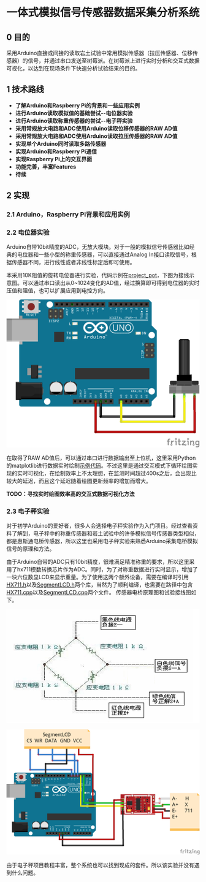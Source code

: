 # 一体式模拟信号传感器数据采集分析系统

## 0 目的
采用Arduino直接或间接的读取岩土试验中常用模拟传感器（拉压传感器、位移传感器）的信号，并通过串口发送至树莓派。在树莓派上进行实时分析和交互式数据可视化，以达到在现场条件下快速分析试验结果的目的。

## 1 技术路线
- **了解Arduino和Raspberry Pi的背景和一些应用实例**
- **进行Arduino读取模拟值的基础尝试--电位器实验**
- **进行Arduino读取称重传感器的尝试--电子秤实验**
- **采用常规放大电路和ADC使用Arduino读取位移传感器的RAW AD值**
- **采用常规放大电路和ADC使用Arduino读取拉压传感器的RAW AD值**
- **实现单个Arduino同时读取多路传感器**
- **实现Arduino和Raspberry Pi通信**
- **实现Raspberry Pi上的交互界面**
- **功能完善，丰富Features**
- **待续**

## 2 实现

### 2.1 Arduino，Raspberry Pi背景和应用实例

### 2.2 电位器实验

Arduino自带10bit精度的ADC，无放大模块。对于一般的模拟信号传感器比如经典的电位器和一些小型的称重传感器，可以直接通过Analog In接口读取信号，根据传感器不同，进行线性或者非线性标定后即可使用。

本采用10K阻值的旋转电位器进行实验，代码示例在[project_pot](https://github.com/siyuanxu/arduino_analog_sensor/blob/master/project_pot/project_pot.ino)，下图为接线示意图。可以通过串口读出从0~1024变化的AD值，经过换算即可得到电位器的实时压值和阻值，也可以扩展应用到电控方向。

![pot_bb](project_pot/pot_bb.png)

在取得了RAW AD值后，可以通过串口进行数据输出至上位机，这里采用Python的matplotlib进行数据实时绘制[示例代码](https://github.com/siyuanxu/arduino_analog_sensor/blob/master/project_pot/plot_analog_value.py)。不过这里是通过交互模式下循环绘图实现的实时可视化，在绘制效率上不太理想，在监测时间超过400s之后，会出现比较大的延迟，而且这个延迟随着绘图更新频率的增加而增大。

**TODO：寻找实时绘图效率高的交互式数据可视化方法**

### 2.3 电子秤实验

对于初学Arduino的爱好者，很多人会选择电子秤实验作为入门项目。经过查看资料了解到，电子秤中的称重传感器和岩土试验中的许多模拟信号传感器类型相似，都是惠斯通电桥传感器，所以这里也采用电子秤实验来熟悉Arduino采集电桥模拟信号的原理和方法。

由于Arduino自带的ADC只有10bit精度，很难满足精准称重的要求，所以这里采用了hx711模数转换芯片作为ADC。同时，为了对称重数据进行实时显示，增加了一块六位数显LCD来显示重量。为了使用这两个额外设备，需要在编译时引用[HX711.h](https://github.com/siyuanxu/arduino_analog_sensor/blob/master/HX711_5Kg/HX711.h)以及[SegmentLCD.h](https://github.com/siyuanxu/arduino_analog_sensor/blob/master/HX711_5Kg/SegmentLCD.h)两个库，当然为了顺利编译，也需要在路径中包含[HX711.cpp](https://github.com/siyuanxu/arduino_analog_sensor/blob/master/HX711_5Kg/HX711.cpp)以及[SegmentLCD.cpp](https://github.com/siyuanxu/arduino_analog_sensor/blob/master/HX711_5Kg/SegmentLCD.cpp)两个文件。 传感器电桥原理图和试验接线图如下。

![weight_sensor](HX711_5Kg/weight_sensor.png)

![HX711_5Kg_bb](HX711_5Kg/HX711_5Kg_bb.png)

由于电子秤项目教程丰富，整个系统也可以找到现成的套件。所以该实验并没有遇到什么问题。